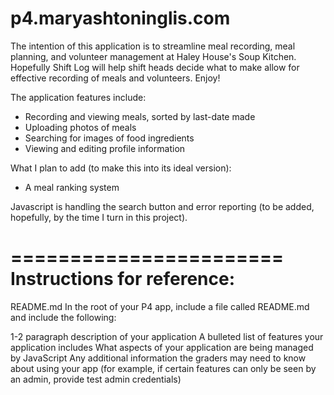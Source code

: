 p4.maryashtoninglis.com
=======================

The intention of this application is to streamline meal recording, meal planning, and volunteer management at Haley House's Soup Kitchen. Hopefully Shift Log will help shift heads decide what to make allow for effective recording of meals and volunteers.  Enjoy!

The application features include:
- Recording and viewing meals, sorted by last-date made
- Uploading photos of meals
- Searching for images of food ingredients
- Viewing and editing profile information

What I plan to add (to make this into its ideal version):
- A meal ranking system

Javascript is handling the search button and error reporting (to be added, hopefully, by the time I turn in this project).


=======================
Instructions for reference:
=======================
README.md
In the root of your P4 app, include a file called README.md and include the following:

1-2 paragraph description of your application
A bulleted list of features your application includes
What aspects of your application are being managed by JavaScript
Any additional information the graders may need to know about using your app (for example, if certain features can only be seen by an admin, provide test admin credentials)